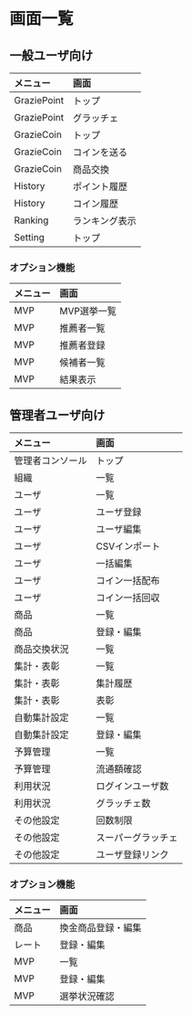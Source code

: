 # 画面一覧

## 一般ユーザ向け
| メニュー    | 画面           |
| :---------- | :------------- |
| GraziePoint | トップ         |
| GraziePoint | グラッチェ     |
| GrazieCoin  | トップ         |
| GrazieCoin  | コインを送る   |
| GrazieCoin  | 商品交換       |
| History     | ポイント履歴   |
| History     | コイン履歴     |
| Ranking     | ランキング表示 |
| Setting     | トップ         |

### オプション機能
| メニュー | 画面        |
| :------- | :---------- |
| MVP      | MVP選挙一覧 |
| MVP      | 推薦者一覧  |
| MVP      | 推薦者登録  |
| MVP      | 候補者一覧  |
| MVP      | 結果表示    |

## 管理者ユーザ向け
| メニュー         | 画面           |
| :--------------- | :------------- |
| 管理者コンソール | トップ         |
| 組織             | 一覧           |
| ユーザ           | 一覧           |
| ユーザ           | ユーザ登録     |
| ユーザ           | ユーザ編集     |
| ユーザ           | CSVインポート  |
| ユーザ           | 一括編集       |
| ユーザ           | コイン一括配布 |
| ユーザ           | コイン一括回収 |
| 商品             | 一覧           |
| 商品             | 登録・編集     |
| 商品交換状況     | 一覧           |
| 集計・表彰       | 一覧           |
| 集計・表彰       | 集計履歴       |
| 集計・表彰       | 表彰           |
| 自動集計設定     | 一覧           |
| 自動集計設定     | 登録・編集     |
| 予算管理         | 一覧           |
| 予算管理         | 流通額確認     |
| 利用状況         | ログインユーザ数     |
| 利用状況         | グラッチェ数     |
| その他設定         | 回数制限     |
| その他設定         | スーパーグラッチェ     |
| その他設定         | ユーザ登録リンク     |

### オプション機能
| メニュー | 画面               |
| :------- | :----------------- |
| 商品     | 換金商品登録・編集 |
| レート   | 登録・編集         |
| MVP      | 一覧               |
| MVP      | 登録・編集         |
| MVP      | 選挙状況確認       |

